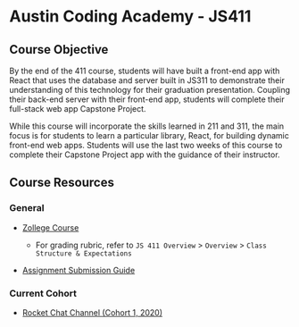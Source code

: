 # Austin Coding Academy - JS411

## Course Objective

By the end of the 411 course, students will have built a front-end app with React that uses the database and server built in JS311 to demonstrate their understanding of this technology for their graduation presentation. Coupling their back-end server with their front-end app, students will complete their full-stack web app Capstone Project.

While this course will incorporate the skills learned in 211 and 311, the main focus is for students to learn a particular library, React, for building dynamic front-end web apps. Students will use the last two weeks of this course to complete their Capstone Project app with the guidance of their instructor.

## Course Resources

### General

- [Zollege Course](https://courses.zollege.com/courses/course-v1:ACA+JS411+07282020_JS411_C1/course/)

  - For grading rubric, refer to `JS 411 Overview` > `Overview` > `Class Structure & Expectations`

- [Assignment Submission Guide](./assignment-submission-guide.md)

### Current Cohort

- [Rocket Chat Channel (Cohort 1, 2020)](https://chat.austincodingacademy.com/channel/ACA_Cohort-1_2020)

<!-- - [Presentation Schedule (Cohort 1, 2020)](./cohort-8-2019/presentation-schedule.md) -->
